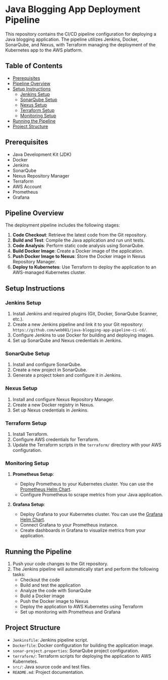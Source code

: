# Java Blogging App Deployment Pipeline

This repository contains the CI/CD pipeline configuration for deploying a Java blogging application. The pipeline utilizes Jenkins, Docker, SonarQube, and Nexus, with Terraform managing the deployment of the Kubernetes app to the AWS platform.

## Table of Contents

- [Prerequisites](#prerequisites)
- [Pipeline Overview](#pipeline-overview)
- [Setup Instructions](#setup-instructions)
  - [Jenkins Setup](#jenkins-setup)
  - [SonarQube Setup](#sonarqube-setup)
  - [Nexus Setup](#nexus-setup)
  - [Terraform Setup](#terraform-setup)
  - [Monitoring Setup](#monitoring-setup)
- [Running the Pipeline](#running-the-pipeline)
- [Project Structure](#project-structure)


## Prerequisites

- Java Development Kit (JDK)
- Docker
- Jenkins
- SonarQube
- Nexus Repository Manager
- Terraform
- AWS Account
- Prometheus
- Grafana
## Pipeline Overview

The deployment pipeline includes the following stages:

1. **Code Checkout**: Retrieve the latest code from the Git repository.
2. **Build and Test**: Compile the Java application and run unit tests.
3. **Code Analysis**: Perform static code analysis using SonarQube.
4. **Build Docker Image**: Create a Docker image of the application.
5. **Push Docker Image to Nexus**: Store the Docker image in Nexus Repository Manager.
6. **Deploy to Kubernetes**: Use Terraform to deploy the application to an AWS-managed Kubernetes cluster.

## Setup Instructions

### Jenkins Setup

1. Install Jenkins and required plugins (Git, Docker, SonarQube Scanner, etc.).
2. Create a new Jenkins pipeline and link it to your Git repository: `https://github.com/web081/java-blogging-app-pipeline-ci-cd/`.
3. Configure Jenkins to use Docker for building and deploying images.
4. Set up SonarQube and Nexus credentials in Jenkins.

### SonarQube Setup

1. Install and configure SonarQube.
2. Create a new project in SonarQube.
3. Generate a project token and configure it in Jenkins.

### Nexus Setup

1. Install and configure Nexus Repository Manager.
2. Create a new Docker registry in Nexus.
3. Set up Nexus credentials in Jenkins.

### Terraform Setup

1. Install Terraform.
2. Configure AWS credentials for Terraform.
3. Update the Terraform scripts in the `terraform/` directory with your AWS configuration.

### Monitoring Setup

1. **Prometheus Setup**:
   - Deploy Prometheus to your Kubernetes cluster. You can use the [Prometheus Helm Chart](https://github.com/prometheus-community/helm-charts/tree/main/charts/prometheus).
   - Configure Prometheus to scrape metrics from your Java application.

2. **Grafana Setup**:
   - Deploy Grafana to your Kubernetes cluster. You can use the [Grafana Helm Chart](https://github.com/grafana/helm-charts/tree/main/charts/grafana).
   - Connect Grafana to your Prometheus instance.
   - Create dashboards in Grafana to visualize metrics from your application.


## Running the Pipeline

1. Push your code changes to the Git repository.
2. The Jenkins pipeline will automatically start and perform the following tasks:
   - Checkout the code
   - Build and test the application
   - Analyze the code with SonarQube
   - Build a Docker image
   - Push the Docker image to Nexus
   - Deploy the application to AWS Kubernetes using Terraform
   - Set up monitoring with Prometheus and Grafana
## Project Structure


- `Jenkinsfile`: Jenkins pipeline script.
- `Dockerfile`: Docker configuration for building the application image.
- `sonar-project.properties`: SonarQube project configuration.
- `terraform/`: Terraform scripts for deploying the application to AWS Kubernetes.
- `src/`: Java source code and test files.
- `README.md`: Project documentation.




